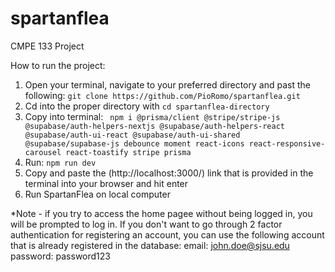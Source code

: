 # spartanflea
CMPE 133 Project

How to run the project:
1. Open your terminal, navigate to your preferred directory and past the following: ```git clone https://github.com/PioRomo/spartanflea.git```
2. Cd into the proper directory with ```cd spartanflea-directory```
3. Copy into terminal:
``` npm i @prisma/client @stripe/stripe-js @supabase/auth-helpers-nextjs @supabase/auth-helpers-react @supabase/auth-ui-react @supabase/auth-ui-shared @supabase/supabase-js debounce moment react-icons react-responsive-carousel react-toastify stripe prisma```
5. Run: ```npm run dev ```
6. Copy and paste the (http://localhost:3000/) link that is provided in the terminal into your browser and hit enter 
7. Run SpartanFlea on local computer 

*Note - if you try to access the home pagee without being logged in, you will be prompted to log in. If you don't want to go through 2 factor authentication for registering an account, you can use the following account that is already registered in the database:
email: john.doe@sjsu.edu
password: password123
